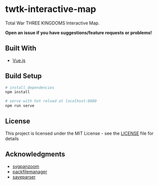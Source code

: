 # twtk-interactive-map

Total War THREE KINGDOMS Interactive Map.

**Open an issue if you have suggestions/feature requests or problems!**

## Built With

* [Vue.js](https://vuejs.org/)

## Build Setup

``` bash
# install dependencies
npm install

# serve with hot reload at localhost:8080
npm run serve
```

## License

This project is licensed under the MIT License - see the [LICENSE](LICENSE) file for details

## Acknowledgments

* [svgpanzoom](https://github.com/ariutta/svg-pan-zoom)
* [packfilemanager](https://sourceforge.net/projects/packfilemanager/)
* [saveparser](https://sourceforge.net/projects/saveparser/)
